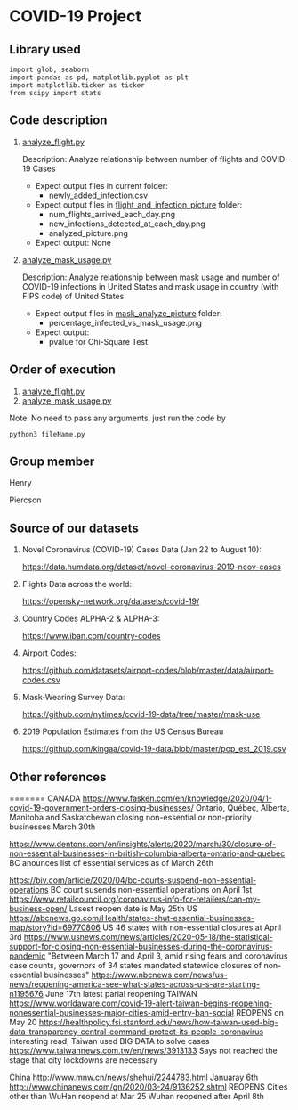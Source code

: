 # COVID-19 Project

## Library used

    import glob, seaborn
    import pandas as pd, matplotlib.pyplot as plt
    import matplotlib.ticker as ticker
    from scipy import stats

## Code description

1. [analyze_flight.py](./analyze_flight.py) 
    
    Description: Analyze relationship between number of flights and COVID-19 Cases
    
    * Expect output files in current folder:
        * newly_added_infection.csv
    * Expect output files in [flight_and_infection_picture](./flight_and_infection_picture) folder:
        * num_flights_arrived_each_day.png
        * new_infections_detected_at_each_day.png
        * analyzed_picture.png
    * Expect output: None
    
2. [analyze_mask_usage.py](./analyze_mask_usage.py)
    
    Description: Analyze relationship between mask usage and number of COVID-19 infections in United States and mask usage in country (with FIPS code) of United States
    
    * Expect output files in [mask_analyze_picture](./mask_analyze_picture) folder:
        * percentage_infected_vs_mask_usage.png
    * Expect output:
        * pvalue for Chi-Square Test


## Order of execution

1. [analyze_flight.py](./analyze_flight.py)
2. [analyze_mask_usage.py](./analyze_mask_usage.py)

Note: No need to pass any arguments, just run the code by
    
    python3 fileName.py

## Group member
Henry

Piercson

## Source of our datasets
1. Novel Coronavirus (COVID-19) Cases Data (Jan 22 to August 10):
    
    https://data.humdata.org/dataset/novel-coronavirus-2019-ncov-cases
    
2. Flights Data across the world:
    
    https://opensky-network.org/datasets/covid-19/

3. Country Codes ALPHA-2 & ALPHA-3:

    https://www.iban.com/country-codes

4. Airport Codes:
    
    https://github.com/datasets/airport-codes/blob/master/data/airport-codes.csv

5. Mask-Wearing Survey Data:
    
    https://github.com/nytimes/covid-19-data/tree/master/mask-use

6. 2019 Population Estimates from the US Census Bureau
    
    https://github.com/kingaa/covid-19-data/blob/master/pop_est_2019.csv

## Other references

=======
CANADA
https://www.fasken.com/en/knowledge/2020/04/1-covid-19-government-orders-closing-businesses/
Ontario, Québec, Alberta, Manitoba and Saskatchewan
closing non-essential or non-priority businesses March 30th

https://www.dentons.com/en/insights/alerts/2020/march/30/closure-of-non-essential-businesses-in-british-columbia-alberta-ontario-and-quebec
BC anounces list of essential services as of March 26th

https://biv.com/article/2020/04/bc-courts-suspend-non-essential-operations
BC court susends non-essential operations on April 1st
https://www.retailcouncil.org/coronavirus-info-for-retailers/can-my-business-open/
Lasest reopen date is May 25th
US
https://abcnews.go.com/Health/states-shut-essential-businesses-map/story?id=69770806
US 46 states with non-essential closures at April 3rd
https://www.usnews.com/news/articles/2020-05-18/the-statistical-support-for-closing-non-essential-businesses-during-the-coronavirus-pandemic
"Between March 17 and April 3, amid rising fears and coronavirus case counts, governors of 34 states mandated statewide closures of non-essential businesses"
https://www.nbcnews.com/news/us-news/reopening-america-see-what-states-across-u-s-are-starting-n1195676
June 17th latest parial reopening
TAIWAN
https://www.worldaware.com/covid-19-alert-taiwan-begins-reopening-nonessential-businesses-major-cities-amid-entry-ban-social
REOPENS on May 20
https://healthpolicy.fsi.stanford.edu/news/how-taiwan-used-big-data-transparency-central-command-protect-its-people-coronavirus
interesting read, Taiwan used BIG DATA to solve cases
https://www.taiwannews.com.tw/en/news/3913133
Says not reached the stage that city lockdowns are necessary 

China 
http://www.mnw.cn/news/shehui/2244783.html
Januaray 6th
http://www.chinanews.com/gn/2020/03-24/9136252.shtml
REOPENS Cities other than WuHan reopend at Mar 25
    Wuhan reopened after April 8th




